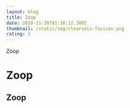 ```yaml
---
layout: blog
title: Zoop
date: 2020-11-26T01:30:12.380Z
thumbnail: /static/img/clearsolv-favicon.png
rating: 2
---
```

Zoop

# Zoop

## Zoop